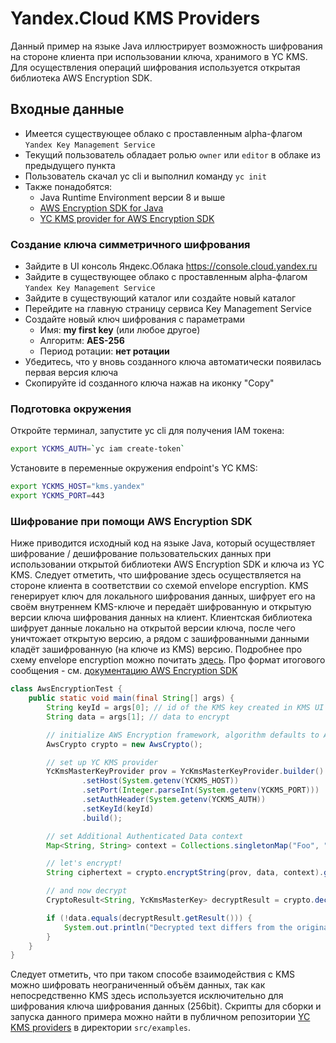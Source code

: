 # Yandex.Cloud KMS Providers
Данный пример на языке Java иллюстрирует возможность шифрования на стороне клиента при использовании ключа, хранимого в
YC KMS. Для осуществления операций шифрования используется открытая библиотека AWS Encryption SDK.  

## Входные данные
* Имеется существующее облако с проставленным alpha-флагом `Yandex Key Management Service`
* Текущий пользователь обладает ролью `owner` или `editor` в облаке из предыдущего пункта
* Пользователь скачал yc cli и выполнил команду `yc init`
* Также понадобятся:
  * Java Runtime Environment версии 8 и выше
  * [AWS Encryption SDK for Java](https://docs.aws.amazon.com/encryption-sdk/latest/developer-guide/java.html)
  * [YC KMS provider for AWS Encryption SDK](https://github.com/ayza11/yc-kms-providers)  

### Создание ключа симметричного шифрования
* Зайдите в UI консоль Яндекс.Облака https://console.cloud.yandex.ru
* Зайдите в существующее облако с проставленным alpha-флагом `Yandex Key Management Service`
* Зайдите в существующий каталог или создайте новый каталог
* Перейдите на главную страницу сервиса Key Management Service
* Создайте новый ключ шифрования с параметрами
  * Имя: **my first key** (или любое другое)
  * Алгоритм: **AES-256**
  * Период ротации: **нет ротации**
* Убедитесь, что у вновь созданного ключа автоматически появилась первая версия ключа
* Скопируйте id созданного ключа нажав на иконку "Copy"

### Подготовка окружения
Откройте терминал, запустите yc cli для получения IAM токена:
```bash
export YCKMS_AUTH=`yc iam create-token`
```
Установите в переменные окружения endpoint's YC KMS:
```bash
export YCKMS_HOST="kms.yandex"
export YCKMS_PORT=443
```

### Шифрование при помощи AWS Encryption SDK
Ниже приводится исходный код на языке Java, который осуществляет шифрование / дешифрование пользовательских данных при 
использовании открытой библиотеки AWS Encryption SDK и ключа из YC KMS. Следует отметить, что шифрование здесь осуществляется
на стороне клиента в соответствии со схемой envelope encryption. KMS генерирует ключ для локального шифрования данных, 
шифрует его на своём внутреннем KMS-ключе и передаёт шифрованную и открытую версии ключа шифрования данных на клиент. 
Клиентская библиотека шифрует 
данные локально на открытой версии ключа, после чего уничтожает открытую версию, а рядом с зашифрованными
данными кладёт зашифрованную (на ключе из KMS) версию. Подробнее про схему envelope encryption можно почитать 
[здесь](https://docs.aws.amazon.com/encryption-sdk/latest/developer-guide/how-it-works.html#envelope-encryption). 
Про формат итогового сообщения - см. [документацию AWS
Encryption SDK](https://docs.aws.amazon.com/encryption-sdk/latest/developer-guide/message-format.html)
```java
class AwsEncryptionTest {
    public static void main(final String[] args) {
        String keyId = args[0]; // id of the KMS key created in KMS UI
        String data = args[1]; // data to encrypt

        // initialize AWS Encryption framework, algorithm defaults to AWS GCM 256bit
        AwsCrypto crypto = new AwsCrypto();

        // set up YC KMS provider
        YcKmsMasterKeyProvider prov = YcKmsMasterKeyProvider.builder()
                .setHost(System.getenv(YCKMS_HOST))
                .setPort(Integer.parseInt(System.getenv(YCKMS_PORT)))
                .setAuthHeader(System.getenv(YCKMS_AUTH))
                .setKeyId(keyId)
                .build();

        // set Additional Authenticated Data context
        Map<String, String> context = Collections.singletonMap("Foo", "Bar");

        // let's encrypt!
        String ciphertext = crypto.encryptString(prov, data, context).getResult();

        // and now decrypt
        CryptoResult<String, YcKmsMasterKey> decryptResult = crypto.decryptString(prov, ciphertext);

        if (!data.equals(decryptResult.getResult())) {
            System.out.println("Decrypted text differs from the original plaintext!!");
        }
    }
}
``` 
Следует отметить, что при таком способе взаимодействия с KMS можно шифровать неограниченный объём данных, так как
непосредственно KMS здесь используется исключительно для шифрования ключа шифрования данных (256bit). 
Скрипты для сборки и запуска данного примера можно найти в публичном репозитории 
[YC KMS providers]((https://github.com/ayza11/yc-kms-providers)) в директории `src/examples`. 